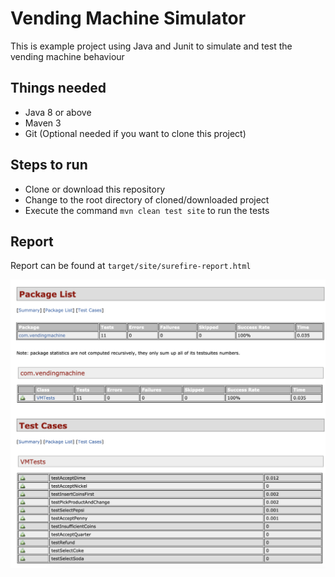 # Vending Machine Simulator
This is example project using Java and Junit to simulate and test the vending machine behaviour

## Things needed
* Java 8 or above
* Maven 3
* Git (Optional needed if you want to clone this project)

##  Steps to run
* Clone or download this repository
* Change to the root directory of cloned/downloaded project
* Execute the command `mvn clean test site` to run the tests

## Report
Report can be found at `target/site/surefire-report.html`

![Report](/readme/report.png)
